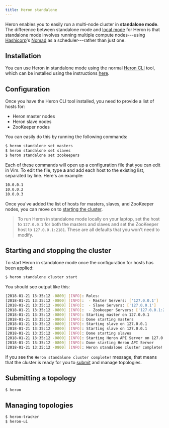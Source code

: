 ```yaml
---
title: Heron standalone
---
```


Heron enables you to easily run a multi-node cluster in **standalone mode**. The difference between standalone mode and [local mode](../local) for Heron is that standalone mode involves running multiple compute nodes---using [Hashicorp](https://www.hashicorp.com/)'s [Nomad](https://www.nomadproject.io/) as a scheduler---rather than just one.

## Installation

You can use Heron in standalone mode using the normal [Heron CLI](../../../heron-cli) tool, which can be installed using the instructions [here](../../../../getting-started).

## Configuration

Once you have the Heron CLI tool installed, you need to provide a list of hosts for:

* Heron master nodes
* Heron slave nodes
* ZooKeeper nodes

You can easily do this by running the following commands:

```bash
$ heron standalone set masters
$ heron standalone set slaves
$ heron standalone set zookeepers
```

Each of these commands will open up a configuration file that you can edit in Vim. To edit the file, type **a** and add each host to the existing list, separated by line. Here's an example:

```bash
10.0.0.1
10.0.0.2
10.0.0.3
```

Once you've added the list of hosts for masters, slaves, and ZooKeeper nodes, you can move on to [starting the cluster](#starting-and-stopping-the-cluster).

> To run Heron in standalone mode locally on your laptop, set the host to `127.0.0.1` for both the masters and slaves and set the ZooKeeper host to `127.0.0.1:2181`. These are all defaults that you won't need to modify.

## Starting and stopping the cluster

To start Heron in standalone mode once the configuration for hosts has been applied:

```bash
$ heron standalone cluster start
```

You should see output like this:

```bash
[2018-01-21 13:35:12 -0800] [INFO]: Roles:
[2018-01-21 13:35:12 -0800] [INFO]:  - Master Servers: ['127.0.0.1']
[2018-01-21 13:35:12 -0800] [INFO]:  - Slave Servers: ['127.0.0.1']
[2018-01-21 13:35:12 -0800] [INFO]:  - Zookeeper Servers: ['127.0.0.1:2181']
[2018-01-21 13:35:12 -0800] [INFO]: Starting master on 127.0.0.1
[2018-01-21 13:35:12 -0800] [INFO]: Done starting masters
[2018-01-21 13:35:12 -0800] [INFO]: Starting slave on 127.0.0.1
[2018-01-21 13:35:12 -0800] [INFO]: Starting slave on 127.0.0.1
[2018-01-21 13:35:12 -0800] [INFO]: Done starting slaves
[2018-01-21 13:35:12 -0800] [INFO]: Starting Heron API Server on 127.0.0.1
[2018-01-21 13:35:12 -0800] [INFO]: Done starting Heron API Server
[2018-01-21 13:35:12 -0800] [INFO]: Heron standalone cluster complete!
```

If you see the `Heron standalone cluster complete!` message, that means that the cluster is ready for you to [submit](#submitting-a-topology) and manage topologies.

<!--
## Deploying from a template

```bash
$ heron standalone template configs \
  ~/.heron/conf/standalone
```
-->

## Submitting a topology

```bash
$ heron 
```

## Managing topologies

```bash
$ heron-tracker
$ heron-ui
```